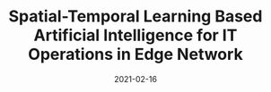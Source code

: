 ---
title: "Spatial-Temporal Learning Based Artificial Intelligence for IT Operations in Edge Network"
authors:
- Qi Qi
- Runye Shen
- Jingyu Wang
- Haifeng Sun
- Song Guo
- Jianxin Liao

date: "2021-02-16"
doi: "10.1109/MNET.011.2000278"

# Publication type.
# 1 = Conference paper; 2 = Journal article;
# 3 = Preprint Paper; 4 = Report; 5 = Book; 6 = Book section;
# 7 = Thesis; 8 = Patent
publication_types: ["2"]

# Publication name and optional abbreviated publication name.
publication: "*IEEE Network*" 
publication_short: "MNET (JCR-Q1)"

url_pdf: https://ieeexplore.ieee.org/abstract/document/9355045
# url_code: ''
# url_dataset: ''
# url_poster: ''
# url_project: ''
# url_slides: ''
# url_video: ''

---